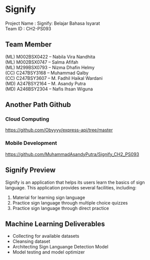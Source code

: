 # Signify

Project Name		: Signify: Belajar Bahasa Isyarat <br />
Team ID		      : CH2-PS093 <br />

## Team Member		 <br />
(ML) M002BSX0422 – Nabila Vira Nandhita <br />
(ML) M002BSX0747 – Salma Afifah <br />
(ML) M299BSX0793 – Nizma Dhafin Helmy <br />
(CC)  C247BSY3168 – Muhammad Qalby  <br />
(CC)  C247BSY3607 – M. Fadhil Haikal Wardani  <br />
(MD) A247BSY2164 – M. Asandy Putra  <br />
(MD) A246BSY2304 – Nafis Ihsan Wiguna  <br />

## Another Path Github
### Cloud Computing
https://github.com/Obyyyy/express-api/tree/master

### Mobile Development
https://github.com/MuhammadAsandyPutra/Signify_CH2_PS093 

## Signify Preview
Signify is an application that helps its users learn the basics of sign language. This application provides several facilities, including:  <br />
1. Material for learning sign language <br />
2. Practice sign language through multiple choice quizzes <br />
3. Practice sign language through direct practice <br />

## Machine Learning Deliverables
- Collecting for available datasets <br  />
- Cleansing dataset
- Architecting Sign Languange Detection Model
- Model testing and model optimizer
